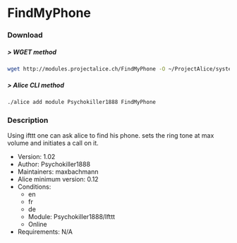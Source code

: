 # FindMyPhone

### Download

##### > WGET method
```bash
wget http://modules.projectalice.ch/FindMyPhone -O ~/ProjectAlice/system/moduleInstallTickets/FindMyPhone.install
```

##### > Alice CLI method
```bash
./alice add module Psychokiller1888 FindMyPhone
```

### Description
Using ifttt one can ask alice to find his phone. sets the ring tone at max volume and initiates a call on it.

- Version: 1.02
- Author: Psychokiller1888
- Maintainers: maxbachmann
- Alice minimum version: 0.12
- Conditions:
  - en
  - fr
  - de
  - Module: Psychokiller1888/Ifttt
  - Online
- Requirements: N/A
